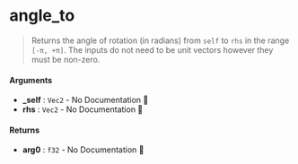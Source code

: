 # angle\_to

>  Returns the angle of rotation (in radians) from `self` to `rhs` in the range `[-π, +π]`.
>  The inputs do not need to be unit vectors however they must be non-zero.

#### Arguments

- **\_self** : `Vec2` \- No Documentation 🚧
- **rhs** : `Vec2` \- No Documentation 🚧

#### Returns

- **arg0** : `f32` \- No Documentation 🚧